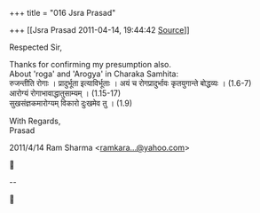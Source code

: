 +++
title = "016 Jsra Prasad"

+++
[[Jsra Prasad	2011-04-14, 19:44:42 [Source](https://groups.google.com/g/bvparishat/c/V-G716rpszs)]]



Respected Sir,  
  
Thanks for confirming my presumption also.  
About 'roga' and 'Arogya' in Charaka Samhita:  
रुजन्तीति रोगाः । प्रादुर्भूता इत्याविर्भूताः । अयं च रोगप्रादुर्भावः कृतयुगान्ते बोद्धव्यः । (1.6-7)  
आरोग्यं रोगाभावाद्धातुसाम्यम् । (1.15-17)  
सुखसंज्ञकमारोग्यम् विकारो दुःखमेव तु । (1.9)  
  
With Regards,  
Prasad  
  

2011/4/14 Ram Sharma \<[ramkara...@yahoo.com]()\>



  
  
  
--  



